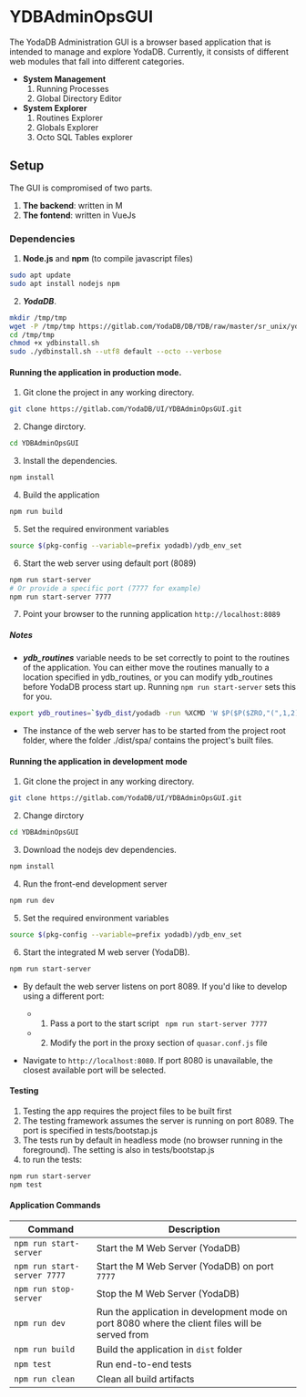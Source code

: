 # YDBAdminOpsGUI

The YodaDB Administration GUI is a browser based application that is intended to manage and explore YodaDB. Currently, it consists of different web modules that fall into different categories.

 - **System  Management**
    1. Running Processes
    2. Global Directory Editor
 - **System Explorer**
    1. Routines Explorer
    2. Globals Explorer
    3. Octo SQL Tables explorer

## Setup
The GUI is compromised of two parts. 
 1. **The backend**: written in M
 2. **The fontend**: written in VueJs

### Dependencies
1. **Node.js** and **npm** (to compile javascript files)
```bash
sudo apt update
sudo apt install nodejs npm
```
2. ***YodaDB***. 
```bash
mkdir /tmp/tmp 
wget -P /tmp/tmp https://gitlab.com/YodaDB/DB/YDB/raw/master/sr_unix/ydbinstall.sh
cd /tmp/tmp
chmod +x ydbinstall.sh
sudo ./ydbinstall.sh --utf8 default --octo --verbose
```

#### Running the application in production mode.
1. Git clone the project in any working directory. 
```bash
git clone https://gitlab.com/YodaDB/UI/YDBAdminOpsGUI.git
```
2. Change dirctory.
```bash
cd YDBAdminOpsGUI
```
3. Install the dependencies.
```bash
npm install
```
4. Build the application
 ```bash
 npm run build
 ```
5. Set the required environment variables
```bash
source $(pkg-config --variable=prefix yodadb)/ydb_env_set
```

6. Start the web server using default port (8089)
```bash
npm run start-server
# Or provide a specific port (7777 for example)
npm run start-server 7777
```

7. Point your browser to the running application ```http://localhost:8089```
##### Notes
- ***ydb_routines*** variable needs to be set correctly to point to the
  routines of the application. You can either move the routines manually to a
  location specified in ydb_routines, or you can modify ydb_routines before
  YodaDB process start up. Running ```npm run start-server``` sets this for
  you. 

```bash
export ydb_routines=`$ydb_dist/yodadb -run %XCMD 'W $P($P($ZRO,"(",1,2),")")_" "_"$PWD/routines"_")"_$P($ZRO,")",2,$L($ZRO,")"))'` 
```
- The instance of the web server has to be started from the project root folder, where the folder ./dist/spa/ contains the project's built files. 

#### Running the application in development mode
1. Git clone the project in any working directory. 
```bash
git clone https://gitlab.com/YodaDB/UI/YDBAdminOpsGUI.git
```

2. Change dirctory
```bash
cd YDBAdminOpsGUI
```
3. Download the nodejs dev dependencies.
```bash 
npm install
```
4. Run the front-end development server
```bash
npm run dev
```
5. Set the required environment variables
```bash
source $(pkg-config --variable=prefix yodadb)/ydb_env_set
```
6. Start the integrated M web server (YodaDB). 
```bash
npm run start-server
```
- By default the web server listens on port 8089. If you'd like to develop using a different port: 
  - 1) Pass a port to the start script ``` npm run start-server 7777```
  - 2) Modify the port in the proxy section of ```quasar.conf.js``` file

- Navigate to ```http://localhost:8080```. If port 8080 is unavailable, the closest available port will be selected.

#### Testing
 1. Testing the app requires the project files to be built first
 2. The testing framework assumes the server is running on port 8089. The port is specified in tests/bootstap.js
 3. The tests run by default in headless mode (no browser running in the foreground). The setting is also in tests/bootstap.js
 4. to run the tests:
 ```bash
 npm run start-server
 npm test
 ```

 #### Application Commands

|Command|Description|
|---|---|
|```npm run start-server```|Start the M Web Server (YodaDB)|
|```npm run start-server 7777```|Start the M Web Server (YodaDB) on port ```7777```|
|```npm run stop-server``` |Stop the M Web Server (YodaDB)|
|```npm run dev```|Run the application in development mode on port 8080 where the client files will be served from|
|```npm run build```|Build the application in ```dist``` folder|
|```npm test```|Run end-to-end tests|
|```npm run clean```|Clean all build artifacts|

